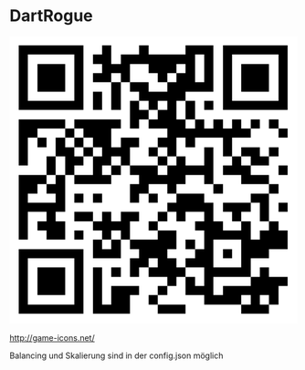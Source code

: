 # DartRogue
![qr-code](https://raw.githubusercontent.com/Schrotty/DartRogue/master/docs/qrcode.png)

http://game-icons.net/

Balancing und Skalierung sind in der config.json möglich